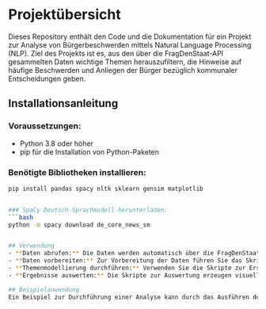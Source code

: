 # Projektübersicht

Dieses Repository enthält den Code und die Dokumentation für ein Projekt zur Analyse von Bürgerbeschwerden mittels Natural Language Processing (NLP). Ziel des Projekts ist es, aus den über die FragDenStaat-API gesammelten Daten wichtige Themen herauszufiltern, die Hinweise auf häufige Beschwerden und Anliegen der Bürger bezüglich kommunaler Entscheidungen geben.

## Installationsanleitung

### Voraussetzungen:
- Python 3.8 oder höher
- pip für die Installation von Python-Paketen

### Benötigte Bibliotheken installieren:
```bash
pip install pandas spacy nltk sklearn gensim matplotlib


### SpaCy Deutsch-Sprachmodell herunterladen:
```bash
python -m spacy download de_core_news_sm


## Verwendung
- **Daten abrufen:** Die Daten werden automatisch über die FragDenStaat-API bezogen. Stellen Sie sicher, dass Sie eine gültige API-URL und die notwendigen Berechtigungen haben.
- **Daten vorbereiten:** Zur Vorbereitung der Daten führen Sie das Skript zur Datenbereinigung aus, das URLs, Satzzeichen entfernt und eine Lemmatisierung durchführt.
- **Themenmodellierung durchführen:** Verwenden Sie die Skripte zur Erstellung von BoW- und TF-IDF-Vektoren, und wenden Sie LDA oder NMF zur Themenextraktion an.
- **Ergebnisse auswerten:** Die Skripte zur Auswertung erzeugen visuelle Darstellungen der Themen und berechnen den Coherence Score, um die Qualität der Themen zu bewerten.

## Beispielanwendung
Ein Beispiel zur Durchführung einer Analyse kann durch das Ausführen des `analyse.py` Skripts im Hauptverzeichnis gestartet werden:
